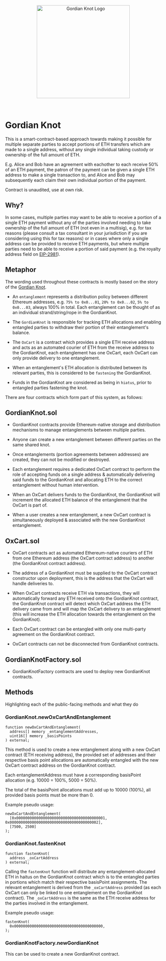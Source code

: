 <br/>
<p align="center">
<a href="https://chain.link" target="_blank">
<img src="https://vagabond.mypinata.cloud/ipfs/QmY5eJ1A2ZhH87cUEnrfaitkq13YM876JxBYWLrG9nuDS1" width="300" alt="Gordian Knot Logo">
</a>
</p>
<br/>

# Gordian Knot

This is a smart-contract-based approach towards making it possible for multiple separate parties to accept portions of ETH transfers which are made to a single address, without any single individual taking custody or ownership of the full amount of ETH.

E.g. Alice and Bob have an agreement with eachother to each receive 50% of an ETH payment, the patron of the payment can be given a single ETH address to make a single transaction to, and Alice and Bob may subsequently each claim their own individual portion of the payment.

Contract is unaudited, use at own risk.


## Why?

In some cases, multiple parties may want to be able to receive a portion of a single ETH payment without any of the parties involved needing to take ownership of the full amount of ETH (not even in a multisig), e.g. for tax reasons (please consult a tax consultant in your jurisdiction if you are considering using this for tax reasons) or in cases where only a single address can be provided to receive ETH payments, but where multiple parties need to be able to receive a portion of said payment (e.g. the royalty address field on [EIP-2981](https://github.com/VexyCats/EIPs/blob/master/EIPS/eip-2981.md)).


## Metaphor

The wording used throughout these contracts is mostly based on the story of the [Gordian Knot](https://en.wikipedia.org/wiki/Gordian_Knot).

- An `entanglement` represents a distribution policy between different Ethereum addresses, e.g. `75% to 0x0...01`, `20% to 0x0...02`, `5% to 0x0...03`, always 100% in total. Each entanglement can be thought of as an individual strand/string/rope in the GordianKnot.

- The `GordianKnot` is responsible for tracking ETH allocations and enabling entangled parties to withdraw their portion of their entanglement's balance.

- The `OxCart` is a contract which provides a single ETH receive address and acts as an automated courier of ETH from the receive address to the GordianKnot, each entanglement has one OxCart, each OxCart can only provide delivery to one entanglement.

- When an entanglement's ETH allocation is distributed between its relevant parties, this is considered to be `fastening` the GordianKnot.

- Funds in the GordianKnot are considered as being in `hiatus`, prior to entangled parties fastening the knot.

There are four contracts which form part of this system, as follows:


## GordianKnot.sol

- GordianKnot contracts provide Ethereum-native storage and distribution mechanisms to manage entanglements between multiple parties.

- Anyone can create a new entanglement between different parties on the same shared knot.

- Once entanglements (portion agreements between addresses) are created, they can not be modified or destroyed.

- Each entanglement requires a dedicated OxCart contract to perform the role of accepting funds on a single address & automatically delivering said funds to the GordianKnot and allocating ETH to the correct entanglement without human intervention.

- When an OxCart delivers funds to the GordianKnot, the GordianKnot will increment the allocated ETH balance of the entanglement that the OxCart is part of.

- When a user creates a new entanglement, a new OxCart contract is simultaneously deployed & associated with the new GordianKnot entanglement.


## OxCart.sol

- OxCart contracts act as automated Ethereum-native couriers of ETH from one Ethereum address (the OxCart contract address) to another (the GordianKnot contract address).

- The address of a GordianKnot must be supplied to the OxCart contract constructor upon deployment, this is the address that the OxCart will handle deliveries to.

- When OxCart contracts receive ETH via transactions, they will automatically forward any ETH received onto the GordianKnot contract, the GordianKnot contract will detect which OxCart address the ETH delivery came from and will map the OxCart delivery to an entanglement (this will increase the ETH allocation towards the entanglement on the GordianKnot).

- Each OxCart contract can be entangled with only one multi-party agreement on the GordianKnot contract.

- OxCart contracts can not be disconnected from GordianKnot contracts.


## GordianKnotFactory.sol

- GordianKnotFactory contracts are used to deploy new GordianKnot contracts.


## Methods

Highlighting each of the public-facing methods and what they do

### GordianKnot.newOxCartAndEntanglement

```solidity
function newOxCartAndEntanglement(
  address[] memory _entanglementAddresses,
  uint16[] memory _basisPoints
) external;
```

This method is used to create a new entanglement along with a new OxCart contract (ETH receiving address), the provided set of addresses and their respective basis point allocations are automatically entangled with the new OxCart contract address on the GordianKnot contract.

Each entanglementAddress must have a corresponding basisPoint allocation (e.g. 10000 = 100%, 5000 = 50%).

The total of the basisPoint allocations must add up to 10000 (100%), all provided basis points must be more than 0.

Example pseudo usage:

```solidity
newOxCartAndEntanglement(
  [0x0000000000000000000000000000000000000001, 0x0000000000000000000000000000000000000002],
  [7500, 2500]
);
```


### GordianKnot.fastenKnot

```solidity
function fastenKnot(
  address _oxCartAddress
) external;
```

Calling the `fastenKnot` function will distribute any entanglement-allocated ETH in haitus on the GordianKnot contract which is to the entangled parties in portions which match their respective basisPoint assignments. The relevant entanglement is derived from the `_oxCartAddress` provided (as each OxCart can only be linked to one entanglement on the GordianKnot contract). The `_oxCartAddress` is the same as the ETH receive address for the parties involved in the entanglement.

Example pseudo usage:

```solidity
fastenKnot(
  0x0000000000000000000000000000000000000000,
);
```


### GordianKnotFactory.newGordianKnot

This can be used to create a new GordianKnot contract.